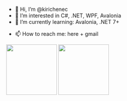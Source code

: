 - 👋 Hi, I’m @kirichenec
- 👀 I’m interested in C#, .NET, WPF, Avalonia
- 🌱 I’m currently learning: Avalonia, .NET 7+
<!---- 💞️ I’m looking to collaborate on ...--->
- 📫 How to reach me: here + gmail

<!---
kirichenec/kirichenec is a ✨ special ✨ repository because its `README.md` (this file) appears on your GitHub profile.
You can click the Preview link to take a look at your changes.
--->

<div>
  <img height="135px" src="https://github-readme-stats.vercel.app/api?username=kirichenec&theme=nord&show_icons=true&hide_title=true&hide_border=true&hide_rank=true&include_all_commits=true&count_private=true&line_height=21">
  <img height="135px" src="https://github-readme-stats.vercel.app/api/top-langs/?username=kirichenec&theme=nord&&hide_title=true&hide_border=true&layout=compact&langs_count=8">
</div>
